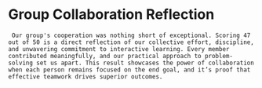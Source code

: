 # Group Collaboration Reflection
` Our group's cooperation was nothing short of exceptional. Scoring 47 out of 50 is a direct reflection of our collective effort, discipline, and unwavering commitment to interactive learning. Every member contributed meaningfully, and our practical approach to problem-solving set us apart. This result showcases the power of collaboration when each person remains focused on the end goal, and it’s proof that effective teamwork drives superior outcomes.`